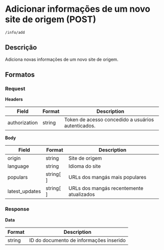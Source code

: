 # Adicionar informações de um novo site de origem (POST)

`/info/add` 

## Descrição

Adiciona novas informações de um novo site de origem.

## Formatos

### Request

**Headers**

| Field | Format | Description |
|-------|-------|-------------|
|authorization| string | Token de acesso concedido a usuários autenticados. |

**Body**

| Field | Format | Description |
|-------|-------|-------------|
|origin| string | Site de origem |
|language| string | Idioma do site |
|populars| string[ ] | URLs dos mangás mais populares |
|latest_updates| string[ ] | URLs dos mangás recentemente atualizados |

### Response

**Data**

| Format | Description |
|-------|-------------|
|string | ID do documento de informações inserido | 